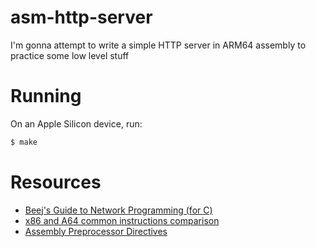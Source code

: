 # asm-http-server
I'm gonna attempt to write a simple HTTP server in ARM64 assembly to practice some low level stuff

# Running
On an Apple Silicon device, run:

```sh
$ make
```

# Resources

- [Beej's Guide to Network Programming (for C)](https://beej.us/guide/bgnet/html/index.html)
- [x86 and A64 common instructions comparison](https://modexp.wordpress.com/2018/10/30/arm64-assembly/#x86table)
- [Assembly Preprocessor Directives](https://modexp.wordpress.com/2018/10/30/arm64-assembly/#directives)
